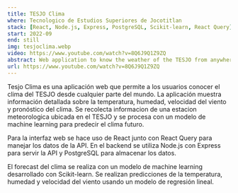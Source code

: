 ```yaml
---
title: TESJO Clima
where: Tecnologico de Estudios Superiores de Jocotitlan
stack: [React, Node.js, Express, PostgreSQL, Scikit-learn, React Query]
start: 2022-09
end: still
img: tesjoclima.webp
video: https://www.youtube.com/watch?v=8Q6J9Q1Z9ZQ
abstract: Web application to know the weather of the TESJO from anywhere in the world. Information is collected from a meteorological station located in the TESJO and processed with a machine learning model to predict the future climate.
url: https://www.youtube.com/watch?v=8Q6J9Q1Z9ZQ
---
```


Tesjo Clima es una aplicación web que permite a los usuarios conocer el clima del TESJO desde cualquier parte del mundo. La aplicación muestra información detallada sobre la temperatura, humedad, velocidad del viento y pronóstico del clima. Se recolecta informacion de una estacion meteorologica ubicada en el TESJO y se procesa con un modelo de machine learning para predecir el clima futuro.

Para la interfaz web se hace uso de React junto con React Query para manejar los datos de la API. En el backend se utiliza Node.js con Express para servir la API y PostgreSQL para almacenar los datos.

El forecast del clima se realiza con un modelo de machine learning desarrollado con Scikit-learn. Se realizan predicciones de la temperatura, humedad y velocidad del viento usando un modelo de regresión lineal.
